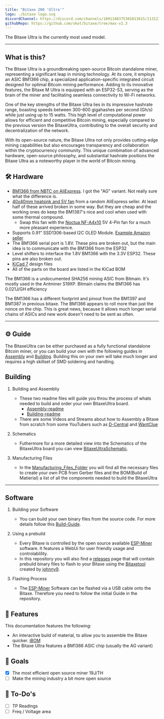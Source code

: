 ```yaml
---
title: "Bitaxe 200 'Ultra'"
logo: ./bitaxe-logo.svg
discordChannel: https://discord.com/channels/1091348375301013615/1131234857733857332
githubRepo: https://github.com/skot/bitaxe/tree/max-v2.3
---
```


The Bitaxe Ultra is the currently most used model.

---

## What is this?

The Bitaxe Ultra is a groundbreaking open-source Bitcoin standalone miner, representing a significant leap in mining technology. At its core, it employs an ASIC BM1366 chip, a specialized application-specific integrated circuit designed for optimal Bitcoin mining performance. Adding to its innovative features, the Bitaxe M Ultra is equipped with an ESP32-S3, serving as the brain of the miner and facilitating seamless connectivity to Wi-Fi networks.

One of the key strengths of the Bitaxe Ultra lies in its impressive hashrate range, boasting speeds between 300-600 gigahashes per second (Gh/s) while just using up to 15 watts. This high level of computational power allows for efficient and competitive Bitcoin mining, especially compared to the previous version the BitaxeUltra, contributing to the overall security and decentralization of the network.

With its open-source nature, the Bitaxe Ultra not only provides cutting-edge mining capabilities but also encourages transparency and collaboration within the cryptocurrency community. This unique combination of advanced hardware, open-source philosophy, and substantial hashrate positions the Bitaxe Ultra as a noteworthy player in the world of Bitcoin mining.

## 🛠️ Hardware

- [BM1366 from NBTC on AliExpress](https://www.aliexpress.us/item/3256804709142138.html). I got the "AG" variant. Not really sure what the difference is.
- [40x40mm heatsink and 5V fan](https://www.aliexpress.com/item/2251832861666365.html) from a random AliExpress seller. At least half of these arrived broken in some way. But they are cheap and the working ones do keep the BM1387's nice and cool when used with some thermal compound.
  - Swap this fan with the [Noctua NF-A4x10](https://noctua.at/en/products/fan/nf-a4x10-pwm) 5V 4-Pin fan for a much more pleasant experience.
- Supports 0.91" SSD1306-based I2C OLED Module. [Example Amazon seller](https://www.amazon.com/gp/product/B08ZY4YBHL)
- The BM1366 serial port is 1.8V. These pins are broken out, but the main idea is to communicate with the BM1366 from the ESP32
- Level shifters to interface the 1.8V BM1366 with the 3.3V ESP32. These pins are also broken out.
- [KiCad 7](https://www.kicad.org) design files
- All of the parts on the board are listed in the KiCad BOM

The BM1366 is a undocumented SHA256 mining ASIC from Bitmain. It's mostly used in the Antminer S19XP.
Bitmain claims the BM1366 has 0.021J/GH efficiency

The BM1366 has a different footprint and pinout from the BM1397 and BM1387 in previous bitaxe.
The BM1366 appears to roll more than just the nonce on the chip. This is great news, because it allows much longer serial chains of ASICs and new work doesn't need to be sent as often.

---

## ⚙️ Guide

The BitaxeUltra can be either purchased as a fully functional standalone Bitcoin miner, or you can build your own with the following guides in [Assembly](assembly.md) and [Building](building.md). Building this on your own will take much longer and requires a high skillset of SMD soldering and handling.

## Building

1. Building and Assembliy

   - These two readme files will guide you throu the process of whats needed to build and order your own BitaxeUltra board.
     - [Assembly-readme](assembly.md)
     - [Building-readme](building.md)
   - There are some Videos and Streams about how to Assembly a Bitaxe from scratch from some YouTubers such as [D-Central](https://www.youtube.com/@DCentralTech) and [WantClue](https://www.youtube.com/@WantClue)

2. Schematics

   - Futhermore for a more detailed view into the Schematics of the BitaxeUltra board you can view [BitaxeUltraSchematic](/doc-assets/bitaxe/BitaxeUltra-schematic.pdf).

3. Manufacturing Files
   - In the [Manufacturing_Files_Folder](Manufacturing_Files) you will find all the necessary files to create your own PCB from Gerber files and the BOM(Build of Matierial) a list of all the components needed to build the BitaxeUltra

---

## Software

1. Building your Software

   - You can build your own binary files from the source code. For more details follow this [Build-Guide](/axeos/compile).

2. Using a prebuild

   - Every Bitaxe is controlled by the open source available [ESP-Miner](https://github.com/skot/ESP-Miner) software. It features a WebUi for user friendly usage and controlablility.
   - In this repository you will also find a [releases](https://github.com/skot/ESP-Miner/releases) page that will contain prebuild binary files to flash to your Bitaxe using the [Bitaxetool](https://github.com/johnny9/bitaxetool) created by [johnny9](https://github.com/johnny9).

3. Flashing Process
   - The [ESP-Miner](https://github.com/skot/ESP-Miner) Software can be flashed via a USB cable onto the Bitaxe. Therefore you need to follow the initial Guide in the repository.

## 🔋 Features

This documentation features the following:

- An interactive build of material, to allow you to assemble the Bitaxe quicker. [iBOM](/BitaxeUltra/Manufacturing_Files/ibom.html)
- The Bitaxe Ultra features a BM1366 ASIC chip (usually the AG variant)

## 🎯 Goals

- [x] The most efficient open source miner 19J/TH
- [ ] Make the mining industry a bit more open source

## 📝 To-Do's

- [ ] TP Readings
- [ ] Freq / Voltage area
